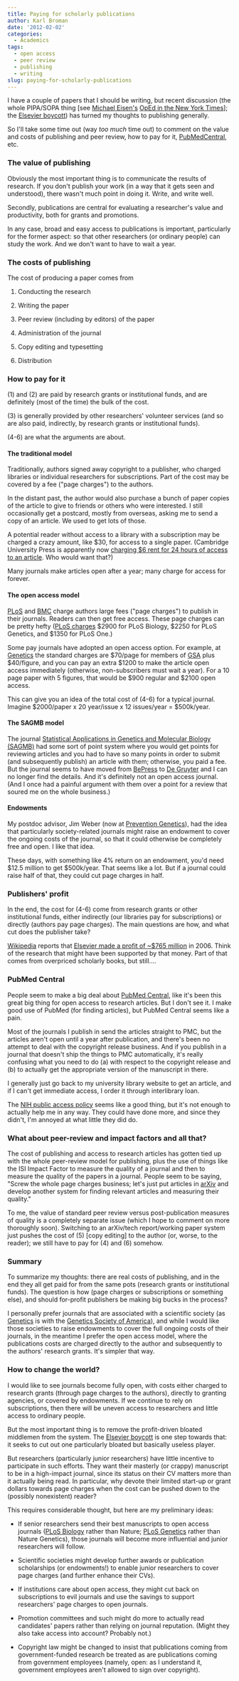 ```yaml
---
title: Paying for scholarly publications
author: Karl Broman
date: '2012-02-02'
categories:
  - Academics
tags:
  - open access
  - peer review
  - publishing
  - writing
slug: paying-for-scholarly-publications
---
```


I have a couple of papers that I should be writing, but recent discussion (the whole PIPA/SOPA thing [see [Michael Eisen's](http://www.eisenlab.org/eisen/) [OpEd in the New York Times](http://www.nytimes.com/2012/01/11/opinion/research-bought-then-paid-for.html)]; the [Elsevier boycott](http://thecostofknowledge.com)) has turned my thoughts to publishing generally.

So I'll take some time out (way _too much_ time out) to comment on the value and costs of publishing and peer review, how to pay for it, [PubMedCentral](http://www.ncbi.nlm.nih.gov/pmc/), etc.
<!-- more -->

### The value of publishing

Obviously the most important thing is to communicate the results of research. If you don't publish your work (in a way that it gets seen and understood), there wasn't much point in doing it. Write, and write well.

Secondly, publications are central for evaluating a researcher's value and productivity, both for grants and promotions.

In any case, broad and easy access to publications is important, particularly for the former aspect: so that other researchers (or ordinary people) can study the work.  And we don't want to have to wait a year.

### The costs of publishing

The cost of producing a paper comes from

  1. Conducting the research

  2. Writing the paper

  3. Peer review (including by editors) of the paper

  4. Administration of the journal

  5. Copy editing and typesetting

  6. Distribution

### How to pay for it

(1) and (2) are paid by research grants or institutional funds, and are definitely (most of the time) the bulk of the cost.

(3) is generally provided by other researchers' volunteer services (and so are also paid, indirectly, by research grants or institutional funds).

(4-6) are what the arguments are about.

#### The traditional model

Traditionally, authors signed away copyright to a publisher, who charged libraries or individual researchers for subscriptions.  Part of the cost may be covered by a fee ("page charges") to the authors.

In the distant past, the author would also purchase a bunch of paper copies of the article to give to friends or others who were interested.  I still occasionally get a postcard, mostly from overseas, asking me to send a copy of an article.  We used to get lots of those.

A potential reader without access to a library with a subscription may be charged a crazy amount, like \$30, for access to a single paper.  (Cambridge University Press is apparently now [charging \$6 rent for 24 hours of access to an article](http://chronicle.com/blogs/wiredcampus/cambridge-u-press-would-like-to-rent-you-an-article/34500).  Who would want that?)

Many journals make articles open after a year; many charge for access for forever.

#### The open access model

[PLoS](http://www.plos.org) and [BMC](http://www.biomedcentral.com) charge authors large fees ("page charges") to publish in their journals.  Readers can then get free access.  These page charges can be pretty hefty ([PLoS charges](http://www.plos.org/publish/pricing-policy/publication-fees/) \$2900 for PLoS Biology, \$2250 for PLoS Genetics, and \$1350 for PLoS One.)

Some pay journals have adopted an open access option.  For example, at [Genetics](http://www.genetics.org) the standard charges are \$70/page for members of [GSA](http://www.genetics-gsa.org) plus \$40/figure, and you can pay an extra \$1200 to make the article open access immediately (otherwise, non-subscribers must wait a year).  For a 10 page paper with 5 figures, that would be \$900 regular and \$2100 open access.

This can give you an idea of the total cost of (4-6) for a typical journal.  Imagine \$2000/paper x 20 year/issue x 12 issues/year = \$500k/year.

#### The SAGMB model

The journal [Statistical Applications in Genetics and Molecular Biology (SAGMB)](http://www.degruyter.com/view/j/sagmb) had some sort of point system where you would get points for reviewing articles and you had to have so many points in order to submit (and subsequently publish) an article with them; otherwise, you paid a fee.  But the journal seems to have moved from [BePress](http://www.bepress.com) to [De Gruyter](http://www.degruyter.com) and I can no longer find the details.  And it's definitely not an open access journal.  (And I once had a painful argument with them over a point for a review that soured me on the whole business.)

#### Endowments

My postdoc advisor, Jim Weber (now at [Prevention Genetics](http://www.preventiongenetics.com/)), had the idea that particularly society-related journals might raise an endowment to cover the ongoing costs of the journal, so that it could otherwise be completely free and open.  I like that idea.

These days, with something like 4% return on an endowment, you'd need \$12.5 million to get \$500k/year.  That seems like a lot.  But if a journal could raise half of that, they could cut page charges in half.

### Publishers' profit

In the end, the cost for (4-6) come from research grants or other institutional funds, either indirectly (our libraries pay for subscriptions) or directly (authors pay page charges).  The main questions are how, and what cut does the publisher take?

[Wikipedia](http://www.wikipedia.org) reports that [Elsevier made a profit of ~\$765 million](http://en.wikipedia.org/wiki/Elsevier) in 2006.  Think of the research that might have been supported by that money.  Part of that comes from overpriced scholarly books, but still....

### PubMed Central

People seem to make a big deal about [PubMed Central](http://www.ncbi.nlm.nih.gov/pmc/), like it's been this great big thing for open access to research articles.  But I don't see it.  I make good use of PubMed (for finding articles), but PubMed Central seems like a pain.

Most of the journals I publish in send the articles straight to PMC, but the articles aren't open until a year after publication, and there's been no attempt to deal with the copyright release business.  And if you publish in a journal that doesn't ship the things to PMC automatically, it's really confusing what you need to do (a) with respect to the copyright release and (b) to actually get the appropriate version of the manuscript in there.

I generally just go back to my university library website to get an article, and if I can't get immediate access, I order it through interlibrary loan.

The [NIH public access policy](http://publicaccess.nih.gov/) seems like a good thing, but it's not enough to actually help me in any way.  They could have done more, and since they didn't, I'm annoyed at what little they did do.

### What about peer-review and impact factors and all that?

The cost of publishing and access to research articles has gotten tied up with the whole peer-review model for publishing, plus the use of things like the ISI Impact Factor to measure the quality of a journal and then to measure the quality of the papers in a journal.  People seem to be saying, "Screw the whole page charges business; let's just put articles in [arXiv](http://arxiv.org) and develop another system for finding relevant articles and measuring their quality."

To me, the value of standard peer review versus post-publication measures of quality is a completely separate issue (which I hope to comment on more thoroughly soon).  Switching to an arXiv/tech report/working paper system just pushes the cost of (5) [copy editing] to the author (or, worse, to the reader); we still have to pay for (4) and (6) somehow.

### Summary

To summarize my thoughts: there are real costs of publishing, and in the end they all get paid for from the same pots (research grants or institutional funds).  The question is how (page charges or subscriptions or something else), and should for-profit publishers be making big bucks in the process?

I personally prefer journals that are associated with a scientific society (as [Genetics](http://www.genetics.org) is with the [Genetics Society of America](http://www.genetics-gsa.org)), and while I would like those societies to raise endowments to cover the full ongoing costs of their journals, in the meantime I prefer the open access model, where the publications costs are charged directly to the author and subsequently to the authors' research grants.  It's simpler that way.

### How to change the world?

I would like to see journals become fully open, with costs either charged to research grants (through page charges to the authors), directly to granting agencies, or covered by endowments. If we continue to rely on subscriptions, then there will be uneven access to researchers and little access to ordinary people.

But the most important thing is to remove the profit-driven bloated middlemen from the system. The [Elsevier boycott](http://thecostofknowledge.com) is one step towards that: it seeks to cut out one particularly bloated but basically useless player.

But researchers (particularly junior researchers) have little incentive to participate in such efforts.  They want their masterly (or crappy) manuscript to be in a high-impact journal, since its status on their CV matters more than it actually being read.  In particular, why devote their limited start-up or grant dollars towards page charges when the cost can be pushed down to the (possibly nonexistent) reader?

This requires considerable thought, but here are my preliminary ideas:

  * If senior researchers send their best manuscripts to open access journals ([PLoS Biology](http://www.plosbiology.org) rather than Nature; [PLoS Genetics](http://www.plosgenetics.org) rather than Nature Genetics), those journals will become more influential and junior researchers will follow.

  * Scientific societies might develop further awards or publication scholarships (or endowments!) to enable junior researchers to cover page charges (and further enhance their CVs).

  * If institutions care about open access, they might cut back on subscriptions to evil journals and use the savings to support researchers' page charges to open journals.

  * Promotion committees and such might do more to actually read candidates' papers rather than relying on journal reputation.  (Might they also take access into account?  Probably not.)

  * Copyright law might be changed to insist that publications coming from government-funded research be treated as are publications coming from government employees (namely, open: as I understand it, government employees aren't allowed to sign over copyright).
